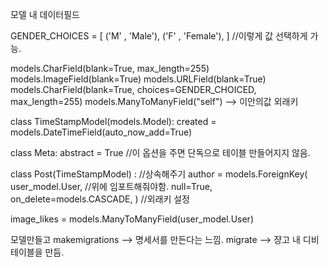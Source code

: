 ﻿모델 내 데이터필드 

GENDER_CHOICES = [
  ('M' , 'Male'),
  ('F' , 'Female'),
] //이렇게 값 선택하게 가능.

models.CharField(blank=True, max_length=255)
models.ImageField(blank=True)
models.URLField(blank=True)
models.CharField(blank=True, choices=GENDER_CHOICED, max_length=255)
models.ManyToManyField("self") --> 이안의값 외래키

class TimeStampModel(models.Model):
  created = models.DateTimeField(auto_now_add=True)

  class Meta:
    abstract = True //이 옵션을 주면 단독으로 테이블 만들어지지 않음.

class Post(TimeStampModel) : //상속해주기
  author = models.ForeignKey(
		user_model.User, //위에 임포트해줘야함.
		null=True,
		on_delete=models.CASCADE,
		) //외래키 설정
  
  image_likes = models.ManyToManyField(user_model.User)

모델만들고 
makemigrations --> 명세서를 만든다는 느낌.
migrate --> 쟝고 내 디비 테이블을 만듬. 

